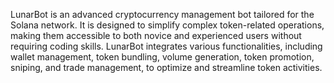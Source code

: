LunarBot is an advanced cryptocurrency management bot tailored for the Solana network. It is designed to simplify complex token-related operations, making them accessible to both novice and experienced users without requiring coding skills. LunarBot integrates various functionalities, including wallet management, token bundling, volume generation, token promotion, sniping, and trade management, to optimize and streamline token activities.
